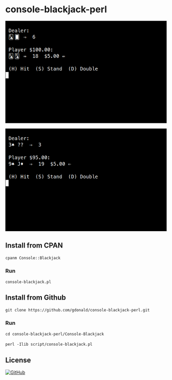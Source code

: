 # console-blackjack-perl

![Blackjack](https://raw.githubusercontent.com/gdonald/console-blackjack-perl/master/ss2.png)

![Blackjack](https://raw.githubusercontent.com/gdonald/console-blackjack-perl/master/ss1.png)

## Install from CPAN

    cpanm Console::Blackjack

### Run

    console-blackjack.pl

## Install from Github

    git clone https://github.com/gdonald/console-blackjack-perl.git
   
### Run

    cd console-blackjack-perl/Console-Blackjack

    perl -Ilib script/console-blackjack.pl

## License

[![GitHub](https://img.shields.io/github/license/gdonald/console-blackjack-perl)](https://github.com/gdonald/console-blackjack-perl/blob/master/LICENSE)

